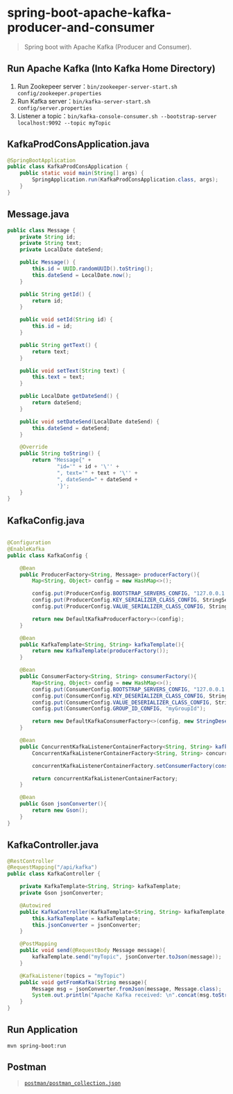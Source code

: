 # spring-boot-apache-kafka-producer-and-consumer

> Spring boot with Apache Kafka (Producer and Consumer).

## Run Apache Kafka (Into Kafka Home Directory)

1. Run Zookepeer server：`bin/zookeeper-server-start.sh config/zookeeper.properties`
2. Run Kafka server：`bin/kafka-server-start.sh config/server.properties`
3. Listener a topic：`bin/kafka-console-consumer.sh --bootstrap-server localhost:9092 --topic myTopic`

## KafkaProdConsApplication.java
```java
@SpringBootApplication
public class KafkaProdConsApplication {
    public static void main(String[] args) {
        SpringApplication.run(KafkaProdConsApplication.class, args);
    }
}
```
## Message.java
```java
public class Message {
    private String id;
    private String text;
    private LocalDate dateSend;

    public Message() {
        this.id = UUID.randomUUID().toString();
        this.dateSend = LocalDate.now();
    }

    public String getId() {
        return id;
    }

    public void setId(String id) {
        this.id = id;
    }

    public String getText() {
        return text;
    }

    public void setText(String text) {
        this.text = text;
    }

    public LocalDate getDateSend() {
        return dateSend;
    }

    public void setDateSend(LocalDate dateSend) {
        this.dateSend = dateSend;
    }

    @Override
    public String toString() {
        return "Message{" +
                "id='" + id + '\'' +
                ", text='" + text + '\'' +
                ", dateSend=" + dateSend +
                '}';
    }
}
```

## KafkaConfig.java
```java

@Configuration
@EnableKafka
public class KafkaConfig {

    @Bean
    public ProducerFactory<String, Message> producerFactory(){
        Map<String, Object> config = new HashMap<>();

        config.put(ProducerConfig.BOOTSTRAP_SERVERS_CONFIG, "127.0.0.1:9092");
        config.put(ProducerConfig.KEY_SERIALIZER_CLASS_CONFIG, StringSerializer.class);
        config.put(ProducerConfig.VALUE_SERIALIZER_CLASS_CONFIG, StringSerializer.class);

        return new DefaultKafkaProducerFactory<>(config);
    }

    @Bean
    public KafkaTemplate<String, String> kafkaTemplate(){
        return new KafkaTemplate(producerFactory());
    }

    @Bean
    public ConsumerFactory<String, String> consumerFactory(){
        Map<String, Object> config = new HashMap<>();
        config.put(ConsumerConfig.BOOTSTRAP_SERVERS_CONFIG, "127.0.0.1:9092");
        config.put(ConsumerConfig.KEY_DESERIALIZER_CLASS_CONFIG, StringDeserializer.class);
        config.put(ConsumerConfig.VALUE_DESERIALIZER_CLASS_CONFIG, StringDeserializer.class);
        config.put(ConsumerConfig.GROUP_ID_CONFIG, "myGroupId");

        return new DefaultKafkaConsumerFactory<>(config, new StringDeserializer(), new StringDeserializer());
    }

    @Bean
    public ConcurrentKafkaListenerContainerFactory<String, String> kafkaListenerContainerFactory(){
        ConcurrentKafkaListenerContainerFactory<String, String> concurrentKafkaListenerContainerFactory = new ConcurrentKafkaListenerContainerFactory<>();

        concurrentKafkaListenerContainerFactory.setConsumerFactory(consumerFactory());

        return concurrentKafkaListenerContainerFactory;
    }

    @Bean
    public Gson jsonConverter(){
        return new Gson();
    }
}
```

## KafkaController.java
```java
@RestController
@RequestMapping("/api/kafka")
public class KafkaController {

    private KafkaTemplate<String, String> kafkaTemplate;
    private Gson jsonConverter;

    @Autowired
    public KafkaController(KafkaTemplate<String, String> kafkaTemplate, Gson jsonConverter){
        this.kafkaTemplate = kafkaTemplate;
        this.jsonConverter = jsonConverter;
    }

    @PostMapping
    public void send(@RequestBody Message message){
        kafkaTemplate.send("myTopic", jsonConverter.toJson(message));
    }

    @KafkaListener(topics = "myTopic")
    public void getFromKafka(String message){
        Message msg = jsonConverter.fromJson(message, Message.class);
        System.out.println("Apache Kafka received: \n".concat(msg.toString()));
    }
}

```

## Run Application
`mvn spring-boot:run`

## Postman
><code>[postman/postman_collection.json](postman/postman_collection.json)</code>

